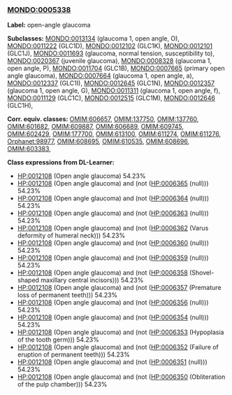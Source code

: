 
### [MONDO:0005338](http://purl.obolibrary.org/obo/MONDO_0005338)
**Label:** open-angle glaucoma

**Subclasses:** [MONDO:0013134](http://purl.obolibrary.org/obo/MONDO_0013134) (glaucoma 1, open angle, O), [MONDO:0011222](http://purl.obolibrary.org/obo/MONDO_0011222) (GLC1D), [MONDO:0012102](http://purl.obolibrary.org/obo/MONDO_0012102) (GLC1K), [MONDO:0012101](http://purl.obolibrary.org/obo/MONDO_0012101) (GLC1J), [MONDO:0011693](http://purl.obolibrary.org/obo/MONDO_0011693) (glaucoma, normal tension, susceptibility to), [MONDO:0020367](http://purl.obolibrary.org/obo/MONDO_0020367) (juvenile glaucoma), [MONDO:0008328](http://purl.obolibrary.org/obo/MONDO_0008328) (glaucoma 1, open angle, P), [MONDO:0011704](http://purl.obolibrary.org/obo/MONDO_0011704) (GLC1B), [MONDO:0007665](http://purl.obolibrary.org/obo/MONDO_0007665) (primary open angle glaucoma), [MONDO:0007664](http://purl.obolibrary.org/obo/MONDO_0007664) (glaucoma 1, open angle, a), [MONDO:0012337](http://purl.obolibrary.org/obo/MONDO_0012337) (GLC1I), [MONDO:0012645](http://purl.obolibrary.org/obo/MONDO_0012645) (GLC1N), [MONDO:0012357](http://purl.obolibrary.org/obo/MONDO_0012357) (glaucoma 1, open angle, G), [MONDO:0011311](http://purl.obolibrary.org/obo/MONDO_0011311) (glaucoma 1, open angle, f), [MONDO:0011129](http://purl.obolibrary.org/obo/MONDO_0011129) (GLC1C), [MONDO:0012515](http://purl.obolibrary.org/obo/MONDO_0012515) (GLC1M), [MONDO:0012646](http://purl.obolibrary.org/obo/MONDO_0012646) (GLC1H), 

**Corr. equiv. classes:** [OMIM:606657](http://purl.obolibrary.org/obo/OMIM_606657), [OMIM:137750](http://purl.obolibrary.org/obo/OMIM_137750), [OMIM:137760](http://purl.obolibrary.org/obo/OMIM_137760), [OMIM:601682](http://purl.obolibrary.org/obo/OMIM_601682), [OMIM:609887](http://purl.obolibrary.org/obo/OMIM_609887), [OMIM:606689](http://purl.obolibrary.org/obo/OMIM_606689), [OMIM:609745](http://purl.obolibrary.org/obo/OMIM_609745), [OMIM:602429](http://purl.obolibrary.org/obo/OMIM_602429), [OMIM:177700](http://purl.obolibrary.org/obo/OMIM_177700), [OMIM:613100](http://purl.obolibrary.org/obo/OMIM_613100), [OMIM:611274](http://purl.obolibrary.org/obo/OMIM_611274), [OMIM:611276](http://purl.obolibrary.org/obo/OMIM_611276), [Orphanet:98977](http://www.orpha.net/ORDO/Orphanet_98977), [OMIM:608695](http://purl.obolibrary.org/obo/OMIM_608695), [OMIM:610535](http://purl.obolibrary.org/obo/OMIM_610535), [OMIM:608696](http://purl.obolibrary.org/obo/OMIM_608696), [OMIM:603383](http://purl.obolibrary.org/obo/OMIM_603383), 

**Class expressions from DL-Learner:**

- [HP:0012108](http://purl.obolibrary.org/obo/HP_0012108) (Open angle glaucoma) 54.23%
- [HP:0012108](http://purl.obolibrary.org/obo/HP_0012108) (Open angle glaucoma) and (not ([HP:0006365](http://purl.obolibrary.org/obo/HP_0006365) (null))) 54.23%
- [HP:0012108](http://purl.obolibrary.org/obo/HP_0012108) (Open angle glaucoma) and (not ([HP:0006364](http://purl.obolibrary.org/obo/HP_0006364) (null))) 54.23%
- [HP:0012108](http://purl.obolibrary.org/obo/HP_0012108) (Open angle glaucoma) and (not ([HP:0006363](http://purl.obolibrary.org/obo/HP_0006363) (null))) 54.23%
- [HP:0012108](http://purl.obolibrary.org/obo/HP_0012108) (Open angle glaucoma) and (not ([HP:0006362](http://purl.obolibrary.org/obo/HP_0006362) (Varus deformity of humeral neck))) 54.23%
- [HP:0012108](http://purl.obolibrary.org/obo/HP_0012108) (Open angle glaucoma) and (not ([HP:0006360](http://purl.obolibrary.org/obo/HP_0006360) (null))) 54.23%
- [HP:0012108](http://purl.obolibrary.org/obo/HP_0012108) (Open angle glaucoma) and (not ([HP:0006359](http://purl.obolibrary.org/obo/HP_0006359) (null))) 54.23%
- [HP:0012108](http://purl.obolibrary.org/obo/HP_0012108) (Open angle glaucoma) and (not ([HP:0006358](http://purl.obolibrary.org/obo/HP_0006358) (Shovel-shaped maxillary central incisors))) 54.23%
- [HP:0012108](http://purl.obolibrary.org/obo/HP_0012108) (Open angle glaucoma) and (not ([HP:0006357](http://purl.obolibrary.org/obo/HP_0006357) (Premature loss of permanent teeth))) 54.23%
- [HP:0012108](http://purl.obolibrary.org/obo/HP_0012108) (Open angle glaucoma) and (not ([HP:0006356](http://purl.obolibrary.org/obo/HP_0006356) (null))) 54.23%
- [HP:0012108](http://purl.obolibrary.org/obo/HP_0012108) (Open angle glaucoma) and (not ([HP:0006354](http://purl.obolibrary.org/obo/HP_0006354) (null))) 54.23%
- [HP:0012108](http://purl.obolibrary.org/obo/HP_0012108) (Open angle glaucoma) and (not ([HP:0006353](http://purl.obolibrary.org/obo/HP_0006353) (Hypoplasia of the tooth germ))) 54.23%
- [HP:0012108](http://purl.obolibrary.org/obo/HP_0012108) (Open angle glaucoma) and (not ([HP:0006352](http://purl.obolibrary.org/obo/HP_0006352) (Failure of eruption of permanent teeth))) 54.23%
- [HP:0012108](http://purl.obolibrary.org/obo/HP_0012108) (Open angle glaucoma) and (not ([HP:0006351](http://purl.obolibrary.org/obo/HP_0006351) (null))) 54.23%
- [HP:0012108](http://purl.obolibrary.org/obo/HP_0012108) (Open angle glaucoma) and (not ([HP:0006350](http://purl.obolibrary.org/obo/HP_0006350) (Obliteration of the pulp chamber))) 54.23%


